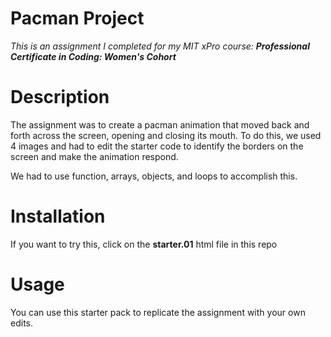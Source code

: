 <h1>Pacman Project</h1>
<body><i>This is an assignment I completed for my MIT xPro course: <b>Professional Certificate in Coding: Women's Cohort</b></i></body>

<h1>Description</h1>
<body>
The assignment was to create a pacman animation that moved back and forth across the screen, opening and closing its mouth. To do this, we used 4 images and had to edit the starter code to identify the borders on the screen and make the animation respond.
  <p><p>
We had to use function, arrays, objects, and loops to accomplish this.
</body>

<h1>Installation</h1>
  <body> If you want to try this, click on the <b>starter.01</b> html file in this repo
<h1>Usage</h1>
  <body> You can use this starter pack to replicate the assignment with your own edits.</body>
